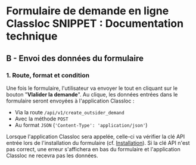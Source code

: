 # Formulaire de demande en ligne Classloc SNIPPET : Documentation technique

## B - Envoi des données du formulaire

### 1. Route, format et condition

Une fois le formulaire, l'utilisateur va envoyer le tout en cliquant sur le bouton "**Vlalider la demande**".
Au clique, les données entrées dans le formulaire seront envoyées à l'application Classloc :
* Via la route `/api/v1/create_outsider_demand`
* Avec la méthode `POST`
* Au format `JSON` (`'Content-Type': 'application/json'`)

Lorsque l'application Classloc sera appelée, celle-ci va vérifier la clé API entrée lors de l'installation du formulaire (cf. [Installation](../../install.md)).
Si la clé API n'est pas correct, une erreur s'affichera en bas du formulaire et l'application Classloc ne recevra pas les données.